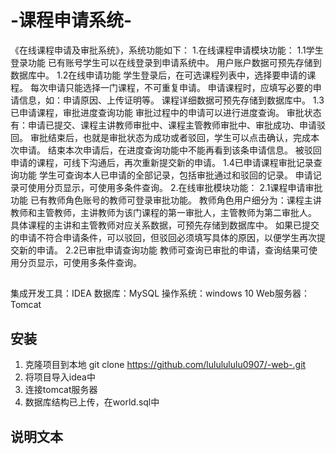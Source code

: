 # -课程申请系统-
《在线课程申请及审批系统》，系统功能如下：
1.在线课程申请模块功能：
1.1学生登录功能
已有账号学生可以在线登录到申请系统中。
用户账户数据可预先存储到数据库中。
1.2在线申请功能
学生登录后，在可选课程列表中，选择要申请的课程。
每次申请只能选择一门课程，不可重复申请。
申请课程时，应填写必要的申请信息，如：申请原因、上传证明等。
课程详细数据可预先存储到数据库中。
1.3已申请课程，审批进度查询功能
审批过程中的申请可以进行进度查询。
审批状态有：申请已提交、课程主讲教师审批中、课程主管教师审批中、审批成功、申请驳回。
审批结束后，也就是审批状态为成功或者驳回，学生可以点击确认，完成本次申请。
结束本次申请后，在进度查询功能中不能再看到该条申请信息。
被驳回申请的课程，可线下沟通后，再次重新提交新的申请。
1.4已申请课程审批记录查询功能
学生可查询本人已申请的全部记录，包括审批通过和驳回的记录。
申请记录可使用分页显示，可使用多条件查询。
2.在线审批模块功能：
2.1课程申请审批功能
已有教师角色账号的教师可登录审批功能。
教师角色用户细分为：课程主讲教师和主管教师，主讲教师为该门课程的第一审批人，主管教师为第二审批人。
具体课程的主讲和主管教师对应关系数据，可预先存储到数据库中。
如果已提交的申请不符合申请条件，可以驳回，但驳回必须填写具体的原因，以便学生再次提交新的申请。
2.2已审批申请查询功能
教师可查询已审批的申请，查询结果可使用分页显示，可使用多条件查询。

##
集成开发工具：IDEA
数据库：MySQL
操作系统：windows 10
Web服务器：Tomcat

## 安装
1. 克隆项目到本地  git clone https://github.com/lululululu0907/-web-.git
2. 将项目导入idea中
3. 连接tomcat服务器
4. 数据库结构已上传，在world.sql中


## 说明文本


   
